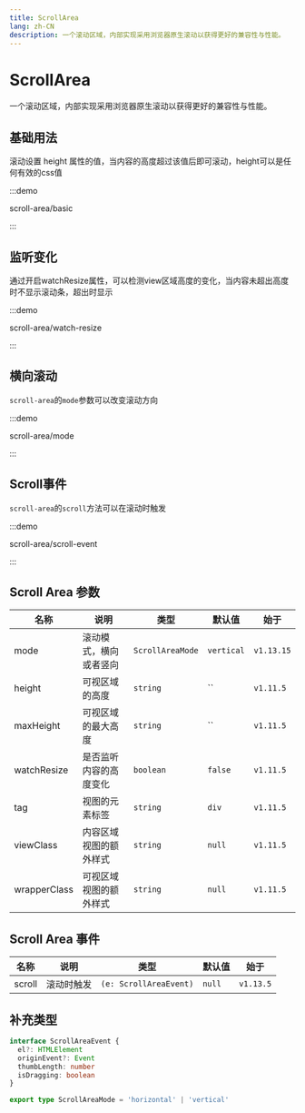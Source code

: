 ```yaml
---
title: ScrollArea
lang: zh-CN
description: 一个滚动区域，内部实现采用浏览器原生滚动以获得更好的兼容性与性能。
---
```


# ScrollArea

一个滚动区域，内部实现采用浏览器原生滚动以获得更好的兼容性与性能。

## 基础用法

滚动设置 height 属性的值，当内容的高度超过该值后即可滚动，height可以是任何有效的css值

:::demo

scroll-area/basic

:::

## 监听变化

通过开启watchResize属性，可以检测view区域高度的变化，当内容未超出高度时不显示滚动条，超出时显示

:::demo

scroll-area/watch-resize

:::

## 横向滚动

`scroll-area`的`mode`参数可以改变滚动方向

:::demo

scroll-area/mode

:::

## Scroll事件

`scroll-area`的`scroll`方法可以在滚动时触发

:::demo

scroll-area/scroll-event

:::

## Scroll Area 参数

| 名称         | 说明                   | 类型             | 默认值     | 始于       |
| ------------ | ---------------------- | ---------------- | ---------- | ---------- |
| mode         | 滚动模式，横向或者竖向 | `ScrollAreaMode` | `vertical` | `v1.13.15` |
| height       | 可视区域的高度         | `string`         | ``         | `v1.11.5`  |
| maxHeight    | 可视区域的最大高度     | `string`         | ``         | `v1.11.5`  |
| watchResize  | 是否监听内容的高度变化 | `boolean`        | `false`    | `v1.11.5`  |
| tag          | 视图的元素标签         | `string`         | `div`      | `v1.11.5`  |
| viewClass    | 内容区域视图的额外样式 | `string`         | `null`     | `v1.11.5`  |
| wrapperClass | 可视区域视图的额外样式 | `string`         | `null`     | `v1.11.5`  |

## Scroll Area 事件

| 名称   | 说明       | 类型                   | 默认值 | 始于      |
| ------ | ---------- | ---------------------- | ------ | --------- |
| scroll | 滚动时触发 | `(e: ScrollAreaEvent)` | `null` | `v1.13.5` |

## 补充类型

```ts
interface ScrollAreaEvent {
  el?: HTMLElement
  originEvent?: Event
  thumbLength: number
  isDragging: boolean
}

export type ScrollAreaMode = 'horizontal' | 'vertical'
```
